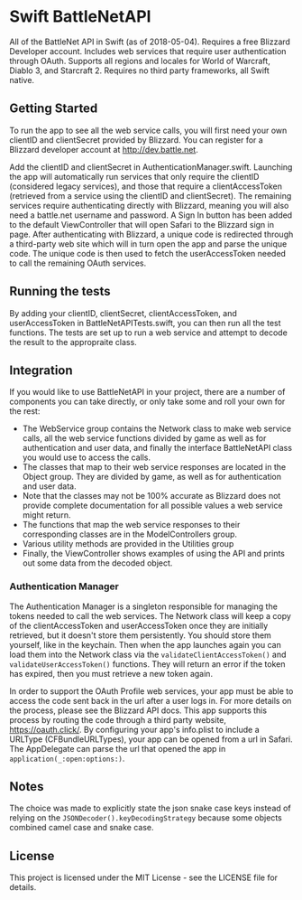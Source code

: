 #  Swift BattleNetAPI

All of the BattleNet API in Swift (as of 2018-05-04). Requires a free Blizzard Developer account. Includes web services that require user authentication through OAuth. Supports all regions and locales for World of Warcraft, Diablo 3, and Starcraft 2. Requires no third party frameworks, all Swift native.

## Getting Started

To run the app to see all the web service calls, you will first need your own clientID and clientSecret provided by Blizzard. You can register for a Blizzard developer account at http://dev.battle.net.

Add the clientID and clientSecret in AuthenticationManager.swift. Launching the app will automatically run services that only require the clientID (considered legacy services), and those that require a clientAccessToken (retrieved from a service using the clientID and clientSecret).
The remaining services require authenticating directly with Blizzard, meaning you will also need a battle.net username and password. A Sign In button has been added to the default ViewController that will open Safari to the Blizzard sign in page. After authenticating with Blizzard, a unique code is redirected through a third-party web site which will in turn open the app and parse the unique code. The unique code is then used to fetch the userAccessToken needed to call the remaining OAuth services.

## Running the tests

By adding your clientID, clientSecret, clientAccessToken, and userAccessToken in BattleNetAPITests.swift, you can then run all the test functions. The tests are set up to run a web service and attempt to decode the result to the appropraite class.

## Integration

If you would like to use BattleNetAPI in your project, there are a number of components you can take directly, or only take some and roll your own for the rest:

* The WebService group contains the Network class to make web service calls, all the web service functions divided by game as well as for authentication and user data, and finally the interface BattleNetAPI class you would use to access the calls.
* The classes that map to their web service responses are located in the Object group. They are divided by game, as well as for authentication and user data.
* Note that the classes may not be 100% accurate as Blizzard does not provide complete documentation for all possible values a web service might return. 
* The functions that map the web service responses to their corresponding classes are in the ModelControllers group.
* Various utility methods are provided in the Utilities group
* Finally, the ViewController shows examples of using the API and prints out some data from the decoded object.

### Authentication Manager

The Authentication Manager is a singleton responsible for managing the tokens needed to call the web services. The Network class will keep a copy of the clientAccessToken and userAccessToken once they are initially retrieved, but it doesn't store them persistently. You should store them yourself, like in the keychain. Then when the app launches again you can load them into the Network class via the `validateClientAccessToken()` and `validateUserAccessToken()` functions. They will return an error if the token has expired, then you must retrieve a new token again.

In order to support the OAuth Profile web services, your app must be able to access the code sent back in the url after a user logs in. For more details on the process, please see the Blizzard API docs. This app supports this process by routing the code through a third party website, https://oauth.click/. By configuring your app's info.plist to include a URLType (CFBundleURLTypes), your app can be opened from a url in Safari. The AppDelegate can parse the url that opened the app in `application(_:open:options:)`.

## Notes

The choice was made to explicitly state the json snake case keys instead of relying on the `JSONDecoder().keyDecodingStrategy` because some objects combined camel case and snake case.

## License

This project is licensed under the MIT License - see the LICENSE file for details.
